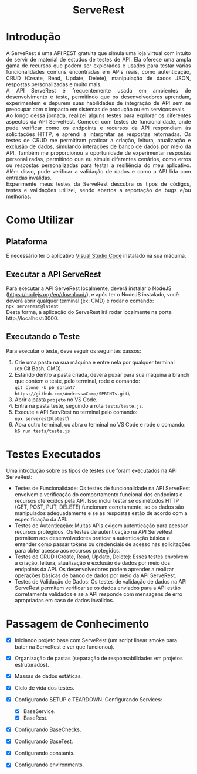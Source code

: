 <h1 align="center">ServeRest</h1>
<h1>Introdução</h1>
<p align="justify">
A ServeRest é uma API REST gratuita que simula uma loja virtual com intuito de servir de material de estudos de testes de API.
Ela oferece uma ampla gama de recursos que podem ser explorados e usados para testar várias funcionalidades comuns encontradas em APIs reais, como autenticação, CRUD (Create, Read, Update, Delete), manipulação de dados JSON, respostas personalizadas e muito mais.</br>
A API ServeRest é frequentemente usada em ambientes de desenvolvimento e teste, permitindo que os desenvolvedores aprendam, experimentem e depurem suas habilidades de integração de API sem se preocupar com o impacto em sistemas de produção ou em serviços reais.</br>
Ao longo dessa jornada, realizei alguns testes para explorar os diferentes aspectos da API ServeRest. Comecei com testes de funcionalidade, onde pude verificar como os endpoints e recursos da API respondiam às solicitações HTTP, e aprendi a interpretar as respostas retornadas.
Os testes de CRUD me permitiram praticar a criação, leitura, atualização e exclusão de dados, simulando interações de banco de dados por meio da API. Também me proporcionou a oportunidade de experimentar respostas personalizadas, permitindo que eu simule diferentes cenários, como erros ou respostas personalizadas para testar a resiliência do meu aplicativo. Além disso, pude verificar a validação de dados e como a API lida com entradas inválidas.</br>
Experimente meus testes da ServeRest descubra os tipos de códigos, testes e validações utilizei, sendo abertos a reportação de bugs e/ou melhorias.
</p>

# Como Utilizar
## Plataforma
É necessário ter o aplicativo [Visual Studio Code](https://code.visualstudio.com/download) instalado na sua máquina.

## Executar a API ServeRest
Para executar a API ServeRest localmente, deverá instalar o NodeJS (https://nodejs.org/en/download/), e após ter o NodeJS instalado, você deverá abrir qualquer terminal (ex: CMD) e rodar o comando:\
`npx serverest@latest`\
Desta forma, a aplicação do ServeRest irá rodar localmente na porta http://localhost:3000.

## Executando o Teste
Para executar o teste, deve seguir os seguintes passos:
1. Crie uma pasta na sua máquina e entre nela por qualquer terminal (ex:Git Bash, CMD).
2. Estando dentro a pasta criada, deverá puxar para sua máquina a branch que contém o teste, pelo terminal, rode o comando:\
`git clone -b pb_sprint7 https://github.com/AndressaComp/SPRINTs.git`\
3. Abrir a pasta `projeto` no VS Code.
4. Entra na pasta teste, seguindo a rota `tests/teste.js`.
5. Execute a API ServRest no terminal pelo comando:\
`npx serverest@latest`\
6. Abra outro terminal, ou abra o terminal no VS Code e rode o comando:\
`k6 run tests/teste.js`

# Testes Executados
Uma introdução sobre os tipos de testes que foram executados na API ServeRest:
- Testes de Funcionalidade: Os testes de funcionalidade na API ServeRest envolvem a verificação do comportamento funcional dos endpoints e recursos oferecidos pela API. Isso inclui testar se os métodos HTTP (GET, POST, PUT, DELETE) funcionam corretamente, se os dados são manipulados adequadamente e se as respostas estão de acordo com a especificação da API.
- Testes de Autenticação: Muitas APIs exigem autenticação para acessar recursos protegidos. Os testes de autenticação na API ServeRest permitem aos desenvolvedores praticar a autenticação básica e entender como passar tokens ou credenciais de acesso nas solicitações para obter acesso aos recursos protegidos.
- Testes de CRUD (Create, Read, Update, Delete): Esses testes envolvem a criação, leitura, atualização e exclusão de dados por meio dos endpoints da API. Os desenvolvedores podem aprender a realizar operações básicas de banco de dados por meio da API ServeRest.
- Testes de Validação de Dados: Os testes de validação de dados na API ServeRest permitem verificar se os dados enviados para a API estão corretamente validados e se a API responde com mensagens de erro apropriadas em caso de dados inválidos.






# Passagem de Conhecimento
- [x] Iniciando projeto base com ServeRest (um script linear smoke para bater na ServeRest e ver que funcionou).
- [x] Organização de pastas (separação de responsabilidades em projetos estruturados).
- [x] Massas de dados estáticas.
- [x] Ciclo de vida dos testes.
- [X] Configurando SETUP e TEARDOWN.
Configurando Services:
   - [x] BaseService.
   - [x] BaseRest.
- [x] Configurando BaseChecks.
- [x] Configurando BaseTest.
- [x] Configurando constants.
- [x] Configurando environments.

